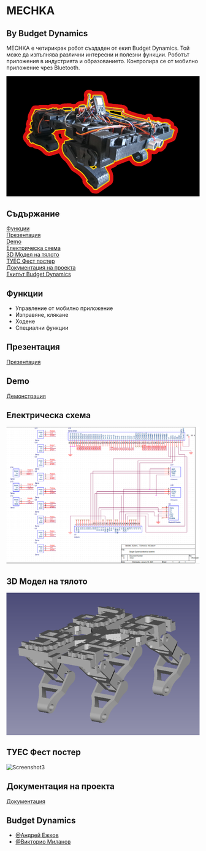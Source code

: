 
# MECHKA
## By Budget Dynamics

MECHKA е четирикрак робот създаден от екип Budget Dynamics. Той може да изпълнява различни интересни и полезни функции. Роботът приложения в индустрията и образованието. Контролира се от мобилно приложение чрез Bluetooth. 




![Logo](loglet.png)


## Съдържание
 
[Функции](#функции)  
[Презентация](#презентация)  
[Demо](#Demo)  
[Електрическа схема](#Електрическа-схема)   
[3D Модел на тялото](#3D-Модел-на-тялото)  
[ТУЕС Фест постер](#ТУЕС-Фест-постер)  
[Документация на проекта](#Документация-на-проекта)  
[Екипът Budget Dynamics](#Budget-Dynamics)  
## Функции

- Управление от мобилно приложение
- Изправяне, клякане
- Ходене
- Специални функции

## Презентация

[Презентация](!https://docs.google.com/presentation/d/1ao5GaoYlJ3WwoU5Bq-MMPqkvP_JQxsr8S0_cT7X9GHs/edit#slide=id.g22d9616c669_1_0)


## Demo

[Демонстрация](!https://www.youtube.com/watch?v=mcv_eNT28IA&t=1s&ab_channel=%D0%A2%D0%A3%D0%95%D0%A1)

## Електрическа схема

![Screenshot1](ElectricalScheme.png)

## 3D Модел на тялото

![Screenshot2](render.png)

## ТУЕС Фест постер

![Screenshot3](poster.png)


## Документация на проекта

[Документация](https://docs.google.com/document/d/1ljFhPLfK0vJMqwFt7CCxIXQy4T2rVfxQFEeq_DpqxoI/edit)


## Budget Dynamics

- [@Андрей Ежков](https://www.github.com/AnMe3z)
- [@Викторио Миланов](https://www.github.com/bigIq)


